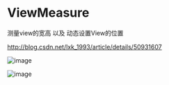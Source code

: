 # ViewMeasure
 测量view的宽高 以及 动态设置View的位置

http://blog.csdn.net/lxk_1993/article/details/50931607

 ![image](https://github.com/103style/ViewMeasure-DragProgress/blob/master/picture/show.gif)

 ![image](https://github.com/103style/ViewMeasure-DragProgress/blob/master/picture/version2.gif)
